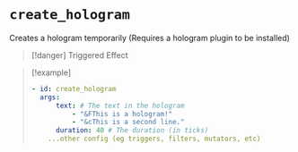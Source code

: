 # `create_hologram`

Creates a hologram temporarily (Requires a hologram plugin to be installed)

> [!danger] Triggered Effect

> [!example]
> ```yaml
> - id: create_hologram
>   args:
>       text: # The text in the hologram
>           - "&FThis is a hologram!"
>           - "&cThis is a second line."
>       duration: 40 # The duration (in ticks)
>     ...other config (eg triggers, filters, mutators, etc)
> ```

